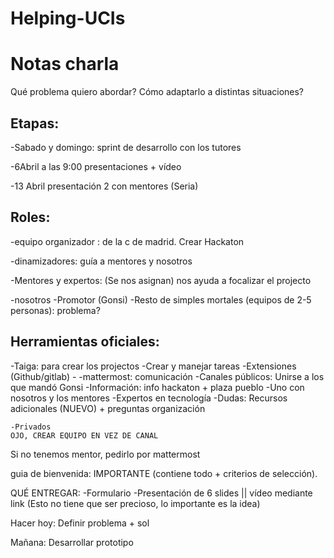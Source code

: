 # Helping-UCIs

# Notas charla

Qué problema quiero abordar?
Cómo adaptarlo a distintas situaciones?

## Etapas:

-Sabado y domingo: sprint de desarrollo con los tutores

-6Abril a las 9:00 presentaciones + vídeo

-13 Abril presentación 2 con mentores (Seria)


## Roles:
-equipo organizador : de la c de madrid. Crear Hackaton

-dinamizadores: guía a mentores y nosotros

-Mentores y expertos: (Se nos asignan) nos ayuda a focalizar el projecto

-nosotros
    -Promotor (Gonsi)
    -Resto de simples mortales
    (equipos de 2-5 personas): problema?

## Herramientas oficiales:
-Taiga: para crear los projectos
    -Crear y manejar tareas
    -Extensiones (Github/gitlab)
    -
-mattermost: comunicación
    -Canales públicos: Unirse a los que mandó Gonsi
        -Información: info hackaton + plaza pueblo
        -Uno con nosotros y los mentores
        -Expertos en tecnología
        -Dudas: Recursos adicionales (NUEVO) + preguntas organización

    -Privados
    OJO, CREAR EQUIPO EN VEZ DE CANAL

Si no tenemos mentor, pedirlo por mattermost

guia de bienvenida: IMPORTANTE (contiene todo + criterios de selección).


QUÉ ENTREGAR:
    -Formulario
    -Presentación de 6 slides || vídeo mediante link (Esto no tiene que ser precioso, lo importante es la idea)


Hacer hoy:
Definir problema + sol

Mañana:
Desarrollar prototipo
